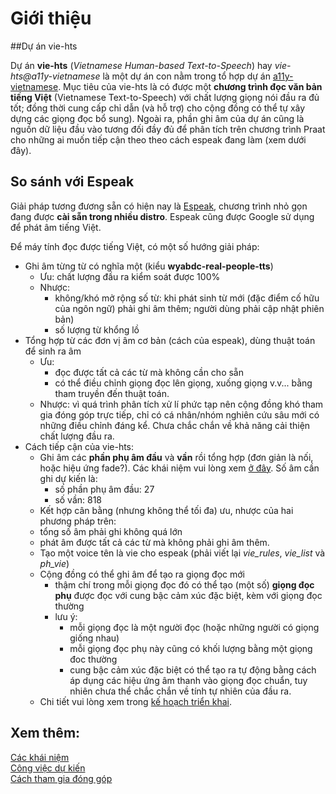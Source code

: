 Giới thiệu
==========
##Dự án vie-hts

Dự án __vie-hts__ (_Vietnamese Human-based Text-to-Speech_) hay _vie-hts@a11y-vietnamese_ là một dự án con nằm trong tổ hợp dự án [a11y-vietnamese](https://github.com/myguidingstar/a11y-vietnamese).
Mục tiêu của vie-hts là có được một __chương trình đọc văn bản tiếng Việt__ (Vietnamese Text-to-Speech) với chất lượng giọng nói đầu ra đủ tốt; đồng thời cung cấp chỉ dẫn (và hỗ trợ) cho cộng đồng có thể tự xây dựng các giọng đọc bổ sung).
Ngoài ra, phần ghi âm của dự án cũng là nguồn dữ liệu đầu vào tương đối đầy đủ để phân tích trên chương trình Praat cho những ai muốn tiếp cận theo theo cách espeak đang làm (xem dưới đây).

## So sánh với Espeak
Giải pháp tương đương sẵn có hiện nay là [Espeak](http://espeak.sourceforge.net), chương trình nhỏ gọn đang được __cài sẵn trong nhiều distro__. Espeak cũng được Google sử dụng để phát âm tiếng Việt.

Để máy tính đọc được tiếng Việt, có một số hướng giải pháp:

* Ghi âm từng từ có nghĩa một (kiểu __wyabdc-real-people-tts__)
	* Ưu: chất lượng đầu ra kiểm soát được 100%
	* Nhược:
		* không/khó mở rộng số từ: khi phát sinh từ mới (đặc điểm cố hữu của ngôn ngữ) phải ghi âm thêm; người dùng phải cập nhật phiên bản)
		* số lượng từ khổng lồ
* Tổng hợp từ các đơn vị âm cơ bản (cách của espeak), dùng thuật toán để sinh ra âm
	* Ưu:
		* đọc được tất cả các từ mà không cần cho sẵn
		* có thể điều chỉnh giọng đọc lên giọng, xuống giọng v.v... bằng tham truyền đến thuật toán.
	* Nhược: vì quá trình phân tích xử lí phức tạp nên cộng đồng khó tham gia đóng góp trực tiếp, chỉ có cá nhân/nhóm nghiên cứu sâu mới có những điều chỉnh đáng kể. Chưa chắc chắn về khả năng cải thiện chất lượng đầu ra.
* Cách tiếp cận của vie-hts:
	* Ghi âm các **phần phụ âm đầu** và **vần** rồi tổng hợp (đơn giản là nối, hoặc hiệu ứng fade?). Các khái niệm vui lòng xem [ở đây](Teminologies.md). Số âm cần ghi dự kiến là:
		* số phần phụ âm đầu: 27
		* số vần: 818
	* Kết hợp cân bằng (nhưng không thể tối đa) ưu, nhược của hai phương pháp trên:
    * tổng số âm phải ghi không quá lớn
    * phát âm được tất cả các từ mà không phải ghi âm thêm.
	* Tạo một voice tên là vie cho espeak (phải viết lại *vie_rules*, *vie_list* và *ph_vie*)
	* Cộng đồng có thể ghi âm để tạo ra giọng đọc mới
		* thậm chí trong mỗi giọng đọc đó có thể tạo (một số) **giọng đọc phụ** được đọc với cung bậc cảm xúc đặc biệt, kèm với giọng đọc thường
		* lưu ý:
			* mỗi giọng đọc là một người đọc (hoặc những người có giọng giống nhau)
			* mỗi giọng đọc phụ này cũng có khối lượng bằng một giọng đoc thường
			* cung bậc cảm xúc đặc biệt có thể tạo ra tự động bằng cách áp dụng các hiệu ứng âm thanh vào giọng đọc chuẩn, tuy nhiên chưa thể chắc chắn về tính tự nhiên của đầu ra.
	* Chi tiết vui lòng xem trong [kế hoạch triển khai]().

## Xem thêm:

[Các khái niệm](Terminologies.md)  
[Công việc dự kiến](TODO.md)  
[Cách tham gia đóng góp](Contributing.md)  
